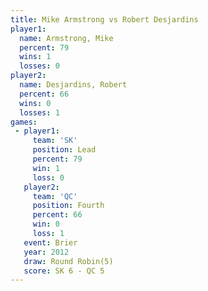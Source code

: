 ```yaml
---
title: Mike Armstrong vs Robert Desjardins
player1:                  
  name: Armstrong, Mike   
  percent: 79             
  wins: 1                 
  losses: 0               
player2:                  
  name: Desjardins, Robert
  percent: 66             
  wins: 0                 
  losses: 1               
games:
 - player1:        
     team: 'SK'    
     position: Lead
     percent: 79   
     win: 1        
     loss: 0       
   player2:          
     team: 'QC'      
     position: Fourth
     percent: 66     
     win: 0          
     loss: 1         
   event: Brier        
   year: 2012          
   draw: Round Robin(5)
   score: SK 6 - QC 5  
---
```

